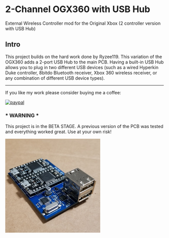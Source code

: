 # 2-Channel OGX360 with USB Hub
External Wireless Controller mod for the Original Xbox (2 controller version with USB Hub)

## Intro
This project builds on the hard work done by Ryzee119.  This variation of the OGX360 adds a 2-port USB Hub to the main PCB.  Having a built-in USB Hub allows you to plug in two different USB devices (such as a wired Hyperkin Duke controller, 8bitdo Bluetooth receiver, Xbox 360 wireless receiver, or any combination of different USB device types).

----------

If you like my work please consider buying me a coffee:

[![paypal](https://img.shields.io/badge/Donate-PayPal-green.svg)](https://www.paypal.com/donate?hosted_button_id=CLXCUTHK6YQQQ)<br>


### * WARNING *
This project is in the BETA STAGE.  A previous version of the PCB was tested and everything worked great.  Use at your own risk!

<img src="./Images/2-port ogx360 with 2-port USB Hub.jpg" width="60%"/> 

